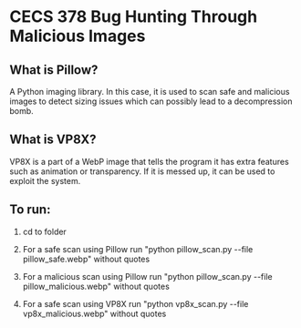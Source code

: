 # CECS 378 Bug Hunting Through Malicious Images

## What is Pillow?
A Python imaging library. In this case, it is used to scan safe and malicious images to detect sizing issues which can possibly lead to a decompression bomb.

## What is VP8X?
VP8X is a part of a WebP image that tells the program it has extra features such as animation or transparency. If it is messed up, it can be used to exploit the system.

## To run:

1. cd to folder

2. For a safe scan using Pillow run "python pillow_scan.py --file pillow_safe.webp" without quotes

3. For a malicious scan using Pillow run "python pillow_scan.py --file pillow_malicious.webp" without quotes

4. For a safe scan using VP8X run "python vp8x_scan.py --file vp8x_malicious.webp" without quotes
